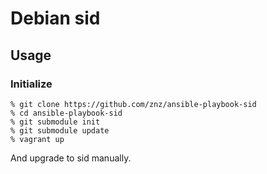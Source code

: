 # Debian sid

## Usage

### Initialize

```
% git clone https://github.com/znz/ansible-playbook-sid
% cd ansible-playbook-sid
% git submodule init
% git submodule update
% vagrant up
```

And upgrade to sid manually.
